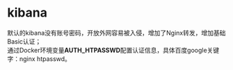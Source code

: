 # kibana
默认的kibana没有账号密码，开放外网容易被入侵，增加了Nginx转发，增加基础Basic认证；  
通过Docker环境变量**AUTH_HTPASSWD**配置认证信息，具体百度google关键字：nginx htpasswd。
